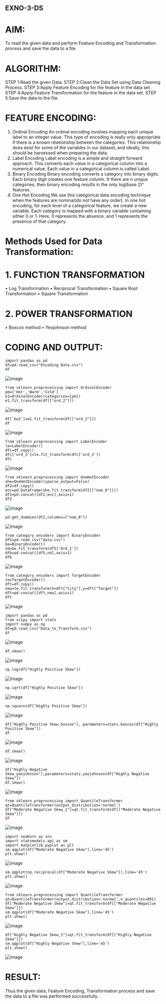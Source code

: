 ## EXNO-3-DS

# AIM:
To read the given data and perform Feature Encoding and Transformation process and save the data to a file.

# ALGORITHM:
STEP 1:Read the given Data.
STEP 2:Clean the Data Set using Data Cleaning Process.
STEP 3:Apply Feature Encoding for the feature in the data set.
STEP 4:Apply Feature Transformation for the feature in the data set.
STEP 5:Save the data to the file.

# FEATURE ENCODING:
1. Ordinal Encoding
An ordinal encoding involves mapping each unique label to an integer value. This type of encoding is really only appropriate if there is a known relationship between the categories. This relationship does exist for some of the variables in our dataset, and ideally, this should be harnessed when preparing the data.
2. Label Encoding
Label encoding is a simple and straight forward approach. This converts each value in a categorical column into a numerical value. Each value in a categorical column is called Label.
3. Binary Encoding
Binary encoding converts a category into binary digits. Each binary digit creates one feature column. If there are n unique categories, then binary encoding results in the only log(base 2)ⁿ features.
4. One Hot Encoding
We use this categorical data encoding technique when the features are nominal(do not have any order). In one hot encoding, for each level of a categorical feature, we create a new variable. Each category is mapped with a binary variable containing either 0 or 1. Here, 0 represents the absence, and 1 represents the presence of that category.

# Methods Used for Data Transformation:
  # 1. FUNCTION TRANSFORMATION
• Log Transformation
• Reciprocal Transformation
• Square Root Transformation
• Square Transformation
  # 2. POWER TRANSFORMATION
• Boxcox method
• Yeojohnson method

# CODING AND OUTPUT:
```
import pandas as pd
df=pd.read_csv("Encoding Data.csv")
df
```
![image](https://github.com/user-attachments/assets/f53fc745-0cd8-4780-9622-48087cd8c749)
```
from sklearn.preprocessing import OrdinalEncoder
pm=['Hot','Warm','Cold']
e1=OrdinalEncoder(categories=[pm])
e1.fit_transform(df[["ord_2"]])
```
![image](https://github.com/user-attachments/assets/1b1ff4e4-99cf-4929-b32f-fd82311ef7c6)
```
df['bo2']=e1.fit_transform(df[["ord_2"]])
df
```
![image](https://github.com/user-attachments/assets/38afb72c-1988-4a8a-ae0e-572034005d21)
```
from sklearn.preprocessing import LabelEncoder
le=LabelEncoder()
dfc=df.copy()
dfc['ord_2']=le.fit_transform(dfc['ord_2'])
dfc
```
![image](https://github.com/user-attachments/assets/581166d4-f8b0-4d21-895b-31e51e0ff2ea)
```
from sklearn.preprocessing import OneHotEncoder
ohe=OneHotEncoder(sparse_output=False)
df2=df.copy()
enc=pd.DataFrame(ohe.fit_transform(df2[["nom_0"]]))
df2=pd.concat([df2,enc],axis=1)
df2
```
![image](https://github.com/user-attachments/assets/2637f859-2cc6-4e48-b722-c22c1254cf6f)
```
pd.get_dummies(df2,columns=["nom_0"])
```
![image](https://github.com/user-attachments/assets/7434b15a-059d-4075-a302-443fc5275b8f)
```
from category_encoders import BinaryEncoder
df5=pd.read_csv("data.csv")
be=BinaryEncoder()
nd=be.fit_transform(df5['Ord_2'])
dfb=pd.concat([df5,nd],axis=1)
dfb
```
![image](https://github.com/user-attachments/assets/bd40ab10-e41e-413d-86a5-3987da4944a4)
```
from category_encoders import TargetEncoder
te=TargetEncoder()
dft=df.copy()
new=te.fit_transform(X=dft["City"],y=dft["Target"])
dft=pd.concat([dft,new],axis=1)
dft
```
![image](https://github.com/user-attachments/assets/20c96b64-802e-4575-ad84-03b68a3f393c)
```
import pandas as pd
from scipy import stats
import numpy as np
df=pd.read_csv("Data_to_Transform.csv")
df
```
![image](https://github.com/user-attachments/assets/b5d9dfc7-cd5e-479c-8914-9f551937b579)
```
df.skew()
```
![image](https://github.com/user-attachments/assets/21ac6799-7e99-4069-8f8e-091ac5e27a43)
```
np.log(df["Highly Positive Skew"])
```
![image](https://github.com/user-attachments/assets/5b527a89-3501-479a-b70e-1253cf58bd7b)
```
np.sqrt(df["Highly Positive Skew"])
```
![image](https://github.com/user-attachments/assets/7563b120-131f-4348-b404-3c85cff8fb41)
```
np.square(df["Highly Positive Skew"])
```
![image](https://github.com/user-attachments/assets/603adc82-3f5a-418b-8fae-f28fa0966da7)
```
df["Highly Positive Skew_boxcox"], parameters=stats.boxcox(df["Highly Positive Skew"])
df
```
![image](https://github.com/user-attachments/assets/986503c4-e4ca-459b-a2ec-a8ef900451d5)
```
df.skew()
```
![image](https://github.com/user-attachments/assets/c6dadcfb-7160-4ed1-b0a5-74ccb0b89e41)
```
df["Highly Negative Skew_yeojohnson"],parameters=stats.yeojohnson(df["Highly Negative Skew"])
df.skew()
```
![image](https://github.com/user-attachments/assets/b48dc32e-e129-4e9c-93ea-8c9f4502ce77)
```
from sklearn.preprocessing import QuantileTransformer
qt=QuantileTransformer(output_distribution='normal')
df["Moderate Negative Skew_1"]=qt.fit_transform(df[["Moderate Negative Skew"]])
df
```
![image](https://github.com/user-attachments/assets/1b1ffe21-aea3-45bb-a465-42a03350fb99)
```
import seaborn as sns
import statsmodels.api as sm
import matplotlib.pyplot as plt
sm.qqplot(df["Moderate Negative Skew"],line='45')
plt.show()
```
![image](https://github.com/user-attachments/assets/6a71ede4-fc2b-4837-b4ce-4bc019730224)
```
sm.qqplot(np.reciprocal(df["Moderate Negative Skew"]),line='45')
plt.show()
```
![image](https://github.com/user-attachments/assets/2c9c2bdd-8834-4571-a0f9-3c610f0aa271)
```
from sklearn.preprocessing import QuantileTransformer
qt=QuantileTransformer(output_distribution='normal',n_quantiles=891)
df["Moderate Negative Skew"]=qt.fit_transform(df[["Moderate Negative Skew"]])
sm.qqplot(df["Moderate Negative Skew"],line='45')
plt.show()
```
![image](https://github.com/user-attachments/assets/ef8bbaa9-6ed5-4592-9554-272269f8a639)
```
df["Highly Negative Skew_1"]=qt.fit_transform(df[["Highly Negative Skew"]])
sm.qqplot(df["Highly Negative Skew"],line='45')
plt.show()
```
![image](https://github.com/user-attachments/assets/ce76c5f2-28df-4357-a403-9b1ee7e9b783)

# RESULT:       
Thus the given data, Feature Encoding, Transformation process and save the data to a file
was performed successfully.

       
